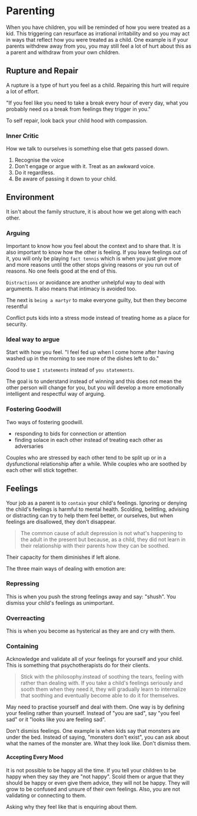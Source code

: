 # Parenting

When you have children, you will be reminded of how you were treated as a kid. This triggering can resurface as irrational irritability and so you may act in ways that reflect how you were treated as a child. One example is if your parents withdrew away from you, you may still feel a lot of hurt about this as a parent and withdraw from your own children.

## Rupture and Repair

A rupture is a type of hurt you feel as a child. Repairing this hurt will require a lot of effort.

"If you feel like you need to take a break every hour of every day, what you probably need os a break from feelings they trigger in you."

To self repair, look back your child hood with compassion.

### Inner Critic

How we talk to ourselves is something else that gets passed down.

1. Recognise the voice
2. Don't engage or argue with it. Treat as an awkward voice.
3. Do it regardless.
4. Be aware of passing it down to your child.

## Environment

It isn't about the family structure, it is about how we get along with each other.

### Arguing

Important to know how you feel about the context and to share that. It is also important to know how the other is feeling. If you leave feelings out of it, you will only be playing `fact tennis` which is when you just give more and more reasons until the other stops giving reasons or you run out of reasons. No one feels good at the end of this.

`Distractions` or avoidance are another unhelpful way to deal with arguments. It also means that intimacy is avoided too.

The next is `being a martyr` to make everyone guilty, but then they become resentful

Conflict puts kids into a stress mode instead of treating home as a place for security.

### Ideal way to argue

Start with how you feel.
"I feel fed up when I come home after having washed up in the morning to see more of the dishes left to do."

Good to use `I statements` instead of `you statements`.

The goal is to understand instead of winning and this does not mean the other person will change for you, but you will develop a more emotionally intelligent and respectful way of arguing.

### Fostering Goodwill

Two ways of fostering goodwill.

- responding to bids for connection or attention
- finding solace in each other instead of treating each other as adversaries

Couples who are stressed by each other tend to be split up or in a dysfunctional relationship after a while. While couples who are soothed by each other will stick together.

## Feelings

Your job as a parent is to `contain` your child's feelings. Ignoring or denying the child's feelings is harmful to mental health. Scolding, belittling, advising or distracting can try to help them feel better, or ourselves, but when feelings are disallowed, they don't disappear.

<blockquote>
The common cause of adult depression is not what's happening to the adult in the present but because, as a child, they did not learn in their relationship with their parents how they can be soothed.
</blockquote>

Their capacity for them diminishes if left alone.

The three main ways of dealing with emotion are:

### Repressing

This is when you push the strong feelings away and say: "shush". You dismiss your child's feelings as unimportant.

### Overreacting

This is when you become as hysterical as they are and cry with them.

### Containing

Acknowledge and validate all of your feelings for yourself and your child. This is something that psychotherapists do for their clients.

<blockquote>Stick with the philosophy.instead of soothing the tears, feeling with rather than dealing with. If you take a child's feelings seriously and sooth them when they need it, they will gradually learn to internalize that soothing and eventually become able to do it for themselves.</blockquote>

May need to practise yourself and deal with them. One way is by defining your feeling rather than yourself. Instead of "you are sad", say "you feel sad" or it "looks like you are feeling sad".

Don't dismiss feelings. One example is when kids say that monsters are under the bed. Instead of saying, "monsters don't exist", you can ask about what the names of the monster are. What they look like. Don't dismiss them.

#### Accepting Every Mood

It is not possible to be happy all the time. If you tell your children to be happy when they say they are "not happy". Scold them or argue that they should be happy or even give them advice, they will not be happy. They will grow to be confused and unsure of their own feelings. Also, you are not validating or connecting to them.

Asking why they feel like that is enquiring about them.
